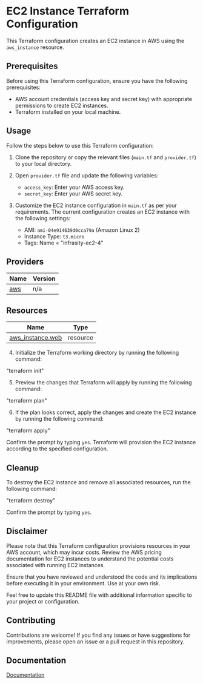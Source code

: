 # EC2 Instance Terraform Configuration

This Terraform configuration creates an EC2 instance in AWS using the `aws_instance` resource.

## Prerequisites

Before using this Terraform configuration, ensure you have the following prerequisites:

- AWS account credentials (access key and secret key) with appropriate permissions to create EC2 instances.
- Terraform installed on your local machine.

## Usage

Follow the steps below to use this Terraform configuration:

1. Clone the repository or copy the relevant files (`main.tf` and `provider.tf`) to your local directory.

2. Open `provider.tf` file and update the following variables:
   - `access_key`: Enter your AWS access key.
   - `secret_key`: Enter your AWS secret key.

3. Customize the EC2 instance configuration in `main.tf` as per your requirements. The current configuration creates an EC2 instance with the following settings:
   - AMI: `ami-04e914639d0cca79a` (Amazon Linux 2)
   - Instance Type: `t3.micro`
   - Tags: Name = "infrasity-ec2-4"


## Providers

| Name | Version |
|------|---------|
| <a name="provider_aws"></a> [aws](#provider\_aws) | n/a |


## Resources

| Name | Type |
|------|------|
| [aws_instance.web](https://registry.terraform.io/providers/hashicorp/aws/latest/docs/resources/instance) | resource |



4. Initialize the Terraform working directory by running the following command:

"terraform init"


5. Preview the changes that Terraform will apply by running the following command:


"terraform plan"



6. If the plan looks correct, apply the changes and create the EC2 instance by running the following command:

"terraform apply"


Confirm the prompt by typing `yes`. Terraform will provision the EC2 instance according to the specified configuration.


## Cleanup

To destroy the EC2 instance and remove all associated resources, run the following command:

"terraform destroy"


Confirm the prompt by typing `yes`.


## Disclaimer

Please note that this Terraform configuration provisions resources in your AWS account, which may incur costs. Review the AWS pricing documentation for EC2 instances to understand the potential costs associated with running EC2 instances.

Ensure that you have reviewed and understood the code and its implications before executing it in your environment. Use at your own risk.

Feel free to update this README file with additional information specific to your project or configuration.

## Contributing

Contributions are welcome! If you find any issues or have suggestions for improvements, please open an issue or a pull request in this repository.


## Documentation

[Documentation](https://hashnode.com/edit/clhktnlnk000009mrhacqfxbd)

